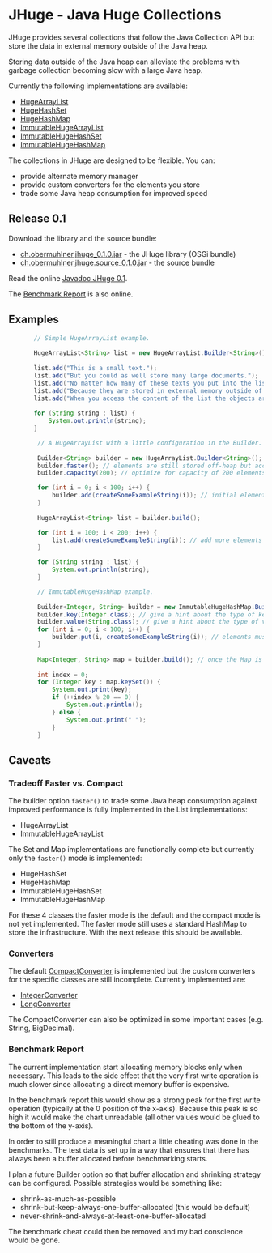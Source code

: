 # JHuge - Java Huge Collections

JHuge provides several collections that follow the Java Collection API but store the data in external memory outside of the Java heap.

Storing data outside of the Java heap can alleviate the problems with garbage collection becoming slow with a large Java heap.

Currently the following implementations are available:
- [HugeArrayList](http://eobermuhlner.github.com/jhuge/releases/release-0.1/javadoc/ch/obermuhlner/jhuge/collection/HugeArrayList.html)
- [HugeHashSet](http://eobermuhlner.github.com/jhuge/releases/release-0.1/javadoc/ch/obermuhlner/jhuge/collection/HugeHashSet.html)
- [HugeHashMap](http://eobermuhlner.github.com/jhuge/releases/release-0.1/javadoc/ch/obermuhlner/jhuge/collection/HugeHashMap.html)
- [ImmutableHugeArrayList](http://eobermuhlner.github.com/jhuge/releases/release-0.1/javadoc/ch/obermuhlner/jhuge/collection/ImmutableHugeArrayList.html)
- [ImmutableHugeHashSet](http://eobermuhlner.github.com/jhuge/releases/release-0.1/javadoc/ch/obermuhlner/jhuge/collection/ImmutableHugeHashSet.html)
- [ImmutableHugeHashMap](http://eobermuhlner.github.com/jhuge/releases/release-0.1/javadoc/ch/obermuhlner/jhuge/collection/ImmutableHugeHashMap.html)

The collections in JHuge are designed to be flexible.
You can:
- provide alternate memory manager
- provide custom converters for the elements you store
- trade some Java heap consumption for improved speed

## Release 0.1

Download the library and the source bundle:
- [ch.obermuhlner.jhuge_0.1.0.jar](http://eobermuhlner.github.com/jhuge/releases/release-0.1/ch.obermuhlner.jhuge_0.1.0.jar) - the JHuge library (OSGi bundle)
- [ch.obermuhlner.jhuge.source_0.1.0.jar](http://eobermuhlner.github.com/jhuge/releases/release-0.1/ch.obermuhlner.jhuge.source_0.1.0.jar) - the source bundle

Read the online [Javadoc JHuge 0.1](http://eobermuhlner.github.com/jhuge/releases/release-0.1/javadoc/).

The [Benchmark Report](http://eobermuhlner.github.com/jhuge/releases/release-0.1/report/) is also online.


## Examples
 
 ```Java
 		// Simple HugeArrayList example.
 		
		HugeArrayList<String> list = new HugeArrayList.Builder<String>().build();
		
		list.add("This is a small text.");
		list.add("But you could as well store many large documents.");
		list.add("No matter how many of these texts you put into the list, the Java heap will never grow.");
		list.add("Because they are stored in external memory outside of the Java heap.");
		list.add("When you access the content of the list the objects are restored and become again available as Java objects.");
		
		for (String string : list) {
			System.out.println(string);
		}
```


```Java
 		// A HugeArrayList with a little configuration in the Builder.
 		
		Builder<String> builder = new HugeArrayList.Builder<String>();
		builder.faster(); // elements are still stored off-heap but access infrastructure is now in Java heap to improve performance
		builder.capacity(200); // optimize for capacity of 200 elements (can still grow)

		for (int i = 0; i < 100; i++) {
			builder.add(createSomeExampleString(i)); // initial elements can be added to the Builder
		}
		
		HugeArrayList<String> list = builder.build();

		for (int i = 100; i < 200; i++) {
			list.add(createSomeExampleString(i)); // add more elements
		}

		for (String string : list) {
			System.out.println(string);
		}
```
 
 
```Java
		// ImmutableHugeHashMap example.
		
		Builder<Integer, String> builder = new ImmutableHugeHashMap.Builder<Integer, String>();
		builder.key(Integer.class); // give a hint about the type of keys to optimize conversion and storage
		builder.value(String.class); // give a hint about the type of values to optimize conversion and storage
		for (int i = 0; i < 100; i++) {
			builder.put(i, createSomeExampleString(i)); // elements must be added to the builder
		}
		
		Map<Integer, String> map = builder.build(); // once the Map is created it can no longer be modified
		
		int index = 0;
		for (Integer key : map.keySet()) {
			System.out.print(key);
			if (++index % 20 == 0) {
				System.out.println();
			} else {
				System.out.print(" ");
			}
		}
```
 
## Caveats

### Tradeoff Faster vs. Compact

The builder option `faster()` to trade some Java heap consumption against improved performance is fully implemented in the List implementations:
- HugeArrayList
- ImmutableHugeArrayList

The Set and Map implementations are functionally complete but currently only the `faster()` mode is implemented:
- HugeHashSet
- HugeHashMap
- ImmutableHugeHashSet
- ImmutableHugeHashMap

For these 4 classes the faster mode is the default and the compact mode is not yet implemented.
The faster mode still uses a standard HashMap to store the infrastructure.
With the next release this should be available.

### Converters

The default [CompactConverter](http://eobermuhlner.github.com/jhuge/releases/release-0.1/javadoc/ch/obermuhlner/jhuge/converter/CompactConverter.html)
is implemented but the custom converters for the specific classes are still incomplete.
Currently implemented are:
- [IntegerConverter](http://eobermuhlner.github.com/jhuge/releases/release-0.1/javadoc/ch/obermuhlner/jhuge/converter/IntegerConverter.html)
- [LongConverter](http://eobermuhlner.github.com/jhuge/releases/release-0.1/javadoc/ch/obermuhlner/jhuge/converter/LongConverter.html)

The CompactConverter can also be optimized in some important cases (e.g. String, BigDecimal).

### Benchmark Report

The current implementation start allocating memory blocks only when necessary.
This leads to the side effect that the very first write operation is much slower since allocating a direct memory buffer is expensive.

In the benchmark report this would show as a strong peak for the first write operation (typically at the 0 position of the x-axis).
Because this peak is so high it would make the chart unreadable (all other values would be glued to the bottom of the y-axis).

In order to still produce a meaningful chart a little cheating was done in the benchmarks.
The test data is set up in a way that ensures that there has always been a buffer allocated before benchmarking starts.

I plan a future Builder option so that buffer allocation and shrinking strategy can be configured.
Possible strategies would be something like:
- shrink-as-much-as-possible
- shrink-but-keep-always-one-buffer-allocated (this would be default)
- never-shrink-and-always-at-least-one-buffer-allocated

The benchmark cheat could then be removed and my bad conscience would be gone.

